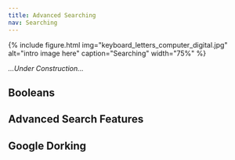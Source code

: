 ```yaml
---
title: Advanced Searching
nav: Searching
---
```


{% include figure.html img="keyboard_letters_computer_digital.jpg" alt="intro image here" caption="Searching" width="75%" %} 

*...Under Construction...*

## Booleans

## Advanced Search Features

## Google Dorking
